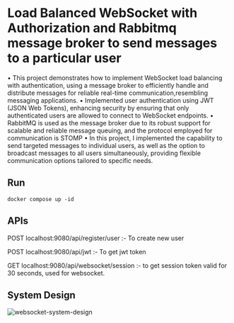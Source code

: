 # Load Balanced WebSocket with Authorization and Rabbitmq message broker to send messages to a particular user

• This project demonstrates how to implement WebSocket load balancing with authentication, using a message broker to efficiently handle and distribute messages for reliable real-time communication,resembling messaging applications.
• Implemented user authentication using JWT (JSON Web Tokens), enhancing security by ensuring that only authenticated users are allowed to connect to WebSocket endpoints.
• RabbitMQ is used as the message broker due to its robust support for scalable and reliable message queuing, and the protocol employed for communication is STOMP
• In this project, I implemented the capability to send targeted messages to individual users, as well as the option to broadcast messages to all users simultaneously, providing flexible communication options tailored to specific needs.

## Run

```docker
docker compose up -id
```

## APIs

POST localhost:9080/api/register/user :- To create new user

POST localhost:9080/api/jwt :- To get jwt token

GET localhost:9080/api/websocket/session :- to get session token valid for 30 seconds, used for websocket. 

## System Design
![websocket-system-design](https://user-images.githubusercontent.com/77961230/197375506-368fdc6a-5d72-4141-aa7a-e832c400ae36.jpg)
